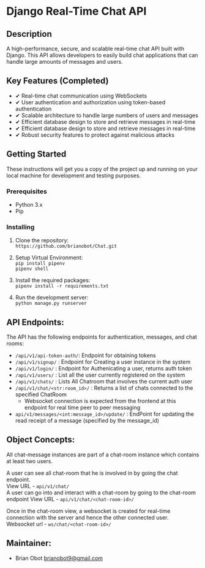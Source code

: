 # Django Real-Time Chat API

## Description
A high-performance, secure, and scalable real-time chat API built with Django. This API allows developers to easily build chat applications that can handle large amounts of messages and users.

## Key Features (Completed)
- ✔ Real-time chat communication using WebSockets
- ✔ User authentication and authorization using token-based authentication
- ✔ Scalable architecture to handle large numbers of users and messages
- ✔ Efficient database design to store and retrieve messages in real-time
- ✔ Efficient database design to store and retrieve messages in real-time
- ✔ Robust security features to protect against malicious attacks


## Getting Started
These instructions will get you a copy of the project up and running on your local machine for development and testing purposes.

### Prerequisites
- Python 3.x
- Pip 

### Installing
1. Clone the repository:  
    `https://github.com/brianobot/Chat.git`
  
2. Setup Virtual Environment:  
    `pip install pipenv`  
    `pipenv shell`

3. Install the required packages:  
    `pipenv install -r requirements.txt`

4. Run the development server:  
    `python manage.py runserver`


## API Endpoints:
The API has the following endpoints for authentication, messages, and chat rooms:
   - `/api/v1/api-token-auth/`:  Endpoint for obtaining tokens
   - `/api/v1/signup/` : Endpoint for Creating a user instance in the system
   - `/api/v1/login/`  : Endpoint for Authenicating a user, returns auth token
   - `/api/v1/users/`  : List all the user currently registered on the system
   - `/api/v1/chats/`  : Lists All Chatroom that involves the current auth user
   - `/api/v1/chat/<str:room_id>/` : Returns a list of chats connected to the specified ChatRoom
     - Websocket connection is expected from the frontend at this endpoint for real time peer to peer messaging
   - `api/v1/messages/<int:message_id>/update/` : EndPoint for updating the read receipt of a message (specified by the message_id)


## Object Concepts:
All chat-message instances are part of a chat-room instance which contains at least two users.

A user can see all chat-room that he is involved in by going the chat endpoint.   
    View URL - `api/v1/chat/`  
A user can go into and interact with a chat-room by going to the chat-room endpoint
    View URL - `api/v1/chat/<chat-room-id>/`

Once in the chat-room view, a websocket is created for real-time connection with the server and hence the other connected user.    
  Websocket url - `ws/chat/<chat-room-id>/`


## Maintainer:
- Brian Obot <brianobot9@gmail.com>